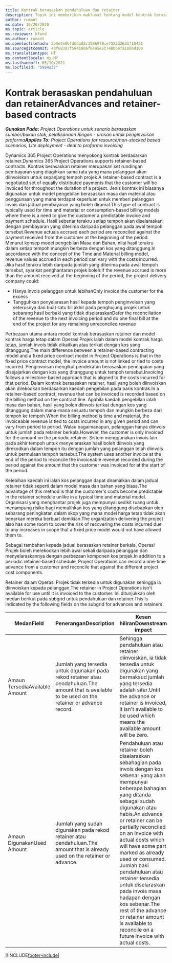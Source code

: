 ```yaml
---
title: Kontrak berasaskan pendahuluan dan retainer
description: Topik ini memberikan maklumat tentang model kontrak berasaskan retainer dan pendahuluan dalam Operasi Projek.
author: rumant
ms.date: 10/20/2020
ms.topic: article
ms.reviewer: kfend
ms.author: rumant
ms.openlocfilehash: 5b4e2e0bfd0da02c3386978ce732232631f10421
ms.sourcegitcommit: 40f68387f594180af64a5e5c748b6efa188bd300
ms.translationtype: HT
ms.contentlocale: ms-MY
ms.lasthandoff: 05/10/2021
ms.locfileid: "5994237"
---
```

# <a name="advances-and-retainer-based-contracts"></a><span data-ttu-id="8f9c1-103">Kontrak berasaskan pendahuluan dan retainer</span><span class="sxs-lookup"><span data-stu-id="8f9c1-103">Advances and retainer-based contracts</span></span>


<span data-ttu-id="8f9c1-104">_**Gunakan Pada:** Project Operations untuk senario berasaskan sumber/bukan stok, pelaksanaan Ringan - urusan untuk penginvoisan proforma_</span><span class="sxs-lookup"><span data-stu-id="8f9c1-104">_**Applies To:** Project Operations for resource/non-stocked based scenarios, Lite deployment - deal to proforma invoicing_</span></span>

<span data-ttu-id="8f9c1-105">Dynamics 365 Project Operations menyokong kontrak berdasarkan retainer.</span><span class="sxs-lookup"><span data-stu-id="8f9c1-105">Dynamics 365 Project Operations supports retainer-based contracts.</span></span> <span data-ttu-id="8f9c1-106">Kontrak berasaskan retainer merupakan set rundingan pembayaran yang diagihkan sama rata yang mana pelanggan akan diinvoiskan untuk sepanjang tempoh projek.</span><span class="sxs-lookup"><span data-stu-id="8f9c1-106">A retainer-based contract is a negotiated set of equally distributed payments that the customer will be invoiced for throughout the duration of a project.</span></span> <span data-ttu-id="8f9c1-107">Jenis kontrak ini biasanya digunakan untuk model pengebilan berasaskan masa dan material atau penggunaan yang mana terdapat keperluan untuk memberi pelanggan invois dan jadual pembayaran yang boleh diramal.</span><span class="sxs-lookup"><span data-stu-id="8f9c1-107">This type of contract is typically used for time and material or consumption-based billing models where there is a need to give the customer a predictable invoice and payment schedule.</span></span> <span data-ttu-id="8f9c1-108">Hasil sebenar terakru setiap tempoh akan diselaraskan dengan pembayaran yang diterima daripada pelanggan pada awal tempoh tersebut.</span><span class="sxs-lookup"><span data-stu-id="8f9c1-108">Revenue actuals accrued each period are reconciled against the payment received from the customer at the beginning of the period.</span></span> <span data-ttu-id="8f9c1-109">Menurut konsep model pengebilan Masa dan Bahan, nilai hasil terakru dalam setiap tempoh mungkin berbeza dengan kos yang ditanggung.</span><span class="sxs-lookup"><span data-stu-id="8f9c1-109">In accordance with the concept of the Time and Material billing model, revenue values accrued in each period can vary with the costs incurred.</span></span> <span data-ttu-id="8f9c1-110">Jika hasil terakru lebih daripada jumlah yang diterima pada awal tempoh tersebut, syarikat penghantaran projek boleh:</span><span class="sxs-lookup"><span data-stu-id="8f9c1-110">If the revenue accrued is more than the amount received at the beginning of the period, the project delivery company could:</span></span>

- <span data-ttu-id="8f9c1-111">Hanya invois pelanggan untuk lebihan</span><span class="sxs-lookup"><span data-stu-id="8f9c1-111">Only invoice the customer for the excess</span></span> 
- <span data-ttu-id="8f9c1-112">Tangguhkan penyelarasan hasil kepada tempoh penginvoisan yang seterusnya dan buat satu bil akhir pada penghujung projek untuk sebarang hasil berbaki yang tidak diselaraskan</span><span class="sxs-lookup"><span data-stu-id="8f9c1-112">Defer the reconciliation of the revenue to the next invoicing period and do one final bill at the end of the project for any remaining unreconciled revenue</span></span>

<span data-ttu-id="8f9c1-113">Perbezaan utama antara model kontrak berasaskan retainer dan model kontrak harga tetap dalam Operasi Projek ialah dalam model kontrak harga tetap, jumlah invois tidak dikaitkan atau terikat dengan kos yang ditanggung.</span><span class="sxs-lookup"><span data-stu-id="8f9c1-113">The main difference between a retainer-based contracting model and a fixed price contract model in Project Operations is that in the fixed price contract model, the invoice amount is not linked or tied to costs incurred.</span></span> <span data-ttu-id="8f9c1-114">Penginvoisan mengikut pendekatan berasaskan pencapaian yang disejajarkan dengan kos yang ditanggung untuk tempoh tersebut.</span><span class="sxs-lookup"><span data-stu-id="8f9c1-114">Invoicing follows a milestone-based approach that is aligned to the costs incurred for that period.</span></span> <span data-ttu-id="8f9c1-115">Dalam kontrak berasaskan retainer, hasil yang boleh diinvoiskan akan direkodkan berdasarkan kaedah pengebilan pada baris kontrak.</span><span class="sxs-lookup"><span data-stu-id="8f9c1-115">In a retainer-based contract, revenue that can be invoiced is recorded based on the billing method on the contract line.</span></span> <span data-ttu-id="8f9c1-116">Apabila kaedah pengebilan ialah masa dan bahan, hasil yang boleh diinvois terikat dengan kos yang ditanggung dalam mana-mana sesuatu tempoh dan mungkin berbeza dari tempoh ke tempoh.</span><span class="sxs-lookup"><span data-stu-id="8f9c1-116">When the billing method is time and material, the invoiceable revenue is tied to costs incurred in any given period and can vary from period to period.</span></span> <span data-ttu-id="8f9c1-117">Walau bagaimanapun, pelanggan hanya diinvois untuk jumlah pada retainer berkala.</span><span class="sxs-lookup"><span data-stu-id="8f9c1-117">However, the customer is only invoiced for the amount on the periodic retainer.</span></span> <span data-ttu-id="8f9c1-118">Sistem menggunakan invois lain pada akhir tempoh untuk menyelaraskan hasil boleh diinvois yang direkodkan dalam tempoh itu dengan jumlah yang pelanggan telah diinvois untuk permulaan tempoh tersebut.</span><span class="sxs-lookup"><span data-stu-id="8f9c1-118">The system uses another invoice at the end of the period to reconcile the invoiceable revenue recorded during the period against the amount that the customer was invoiced for at the start of the period.</span></span>

<span data-ttu-id="8f9c1-119">Kelebihan kaedah ini ialah kos pelanggan dapat diramalkan dalam jadual retainer tidak seperti dalam model masa dan bahan yang biasa.</span><span class="sxs-lookup"><span data-stu-id="8f9c1-119">The advantage of this method is that the customer's costs become predictable in the retainer schedule unlike in a typical time and material model.</span></span> <span data-ttu-id="8f9c1-120">Organisasi yang menghantar projek juga mempunyai sedikit ruang untuk menampung risiko bagi memulihkan kos yang ditanggung disebabkan oleh sebarang peningkatan dalam skop yang mana model harga tetap tidak akan benarkan mereka berbuat demikian.</span><span class="sxs-lookup"><span data-stu-id="8f9c1-120">The organization delivering the project also has some room to cover the risk of recovering the costs incurred due to any increases in scope that a fixed price model would not have allowed them to.</span></span>

<span data-ttu-id="8f9c1-121">Sebagai tambahan kepada jadual berasaskan retainer berkala, Operasi Projek boleh merekodkan lebih awal sekali daripada pelanggan dan menyelaraskannya dengan perbezaan komponen kos projek.</span><span class="sxs-lookup"><span data-stu-id="8f9c1-121">In addition to a periodic retainer-based schedule, Project Operations can record a one-time advance from a customer and reconcile that against the different project cost components.</span></span>

<span data-ttu-id="8f9c1-122">Retainer dalam Operasi Projek tidak tersedia untuk digunakan sehingga ia diinvoiskan kepada pelanggan.</span><span class="sxs-lookup"><span data-stu-id="8f9c1-122">The retainer in Project Operations isn't available for use until it is invoiced to the customer.</span></span> <span data-ttu-id="8f9c1-123">Ini ditunjukkan oleh medan berikut pada subgrid untuk pendahuluan dan retainer.</span><span class="sxs-lookup"><span data-stu-id="8f9c1-123">This is indicated by the following fields on the subgrid for advances and retainers.</span></span>

| <span data-ttu-id="8f9c1-124">Medan</span><span class="sxs-lookup"><span data-stu-id="8f9c1-124">Field</span></span> | <span data-ttu-id="8f9c1-125">Penerangan</span><span class="sxs-lookup"><span data-stu-id="8f9c1-125">Description</span></span> | <span data-ttu-id="8f9c1-126">Kesan hiliran</span><span class="sxs-lookup"><span data-stu-id="8f9c1-126">Downstream impact</span></span> |
| --- | --- | --- |
| <span data-ttu-id="8f9c1-127">Amaun Tersedia</span><span class="sxs-lookup"><span data-stu-id="8f9c1-127">Available Amount</span></span> | <span data-ttu-id="8f9c1-128">Jumlah yang tersedia untuk digunakan pada rekod retainer atau pendahuluan.</span><span class="sxs-lookup"><span data-stu-id="8f9c1-128">The amount that is available to be used on the retainer or advance record.</span></span> | <span data-ttu-id="8f9c1-129">Sehingga pendahuluan atau retainer diinvoiskan, ia tidak tersedia untuk digunakan yang bermaksud jumlah yang tersedia adalah sifar.</span><span class="sxs-lookup"><span data-stu-id="8f9c1-129">Until the advance or retainer is invoiced, it isn't available to be used which means the available amount will be zero.</span></span> |
| <span data-ttu-id="8f9c1-130">Amaun Digunakan</span><span class="sxs-lookup"><span data-stu-id="8f9c1-130">Used Amount</span></span> | <span data-ttu-id="8f9c1-131">Jumlah yang sudah digunakan pada rekod retainer atau pendahuluan.</span><span class="sxs-lookup"><span data-stu-id="8f9c1-131">The amount that is already used on the retainer or advance.</span></span> | <span data-ttu-id="8f9c1-132">Pendahuluan atau retainer boleh diselaraskan sebahagian pada invois dengan kos sebenar yang akan mempunyai beberapa bahagian yang ditanda sebagai sudah digunakan atau habis.</span><span class="sxs-lookup"><span data-stu-id="8f9c1-132">An advance or retainer can be partially reconciled on an invoice with actual costs which will have some part marked as already used or consumed.</span></span> <span data-ttu-id="8f9c1-133">Jumlah baki pendahuluan atau retainer tersedia untuk diselaraskan pada invois masa hadapan dengan kos sebenar.</span><span class="sxs-lookup"><span data-stu-id="8f9c1-133">The rest of the advance or retainer amount is available to reconcile on a future invoice with actual costs.</span></span> |


[!INCLUDE[footer-include](../../includes/footer-banner.md)]